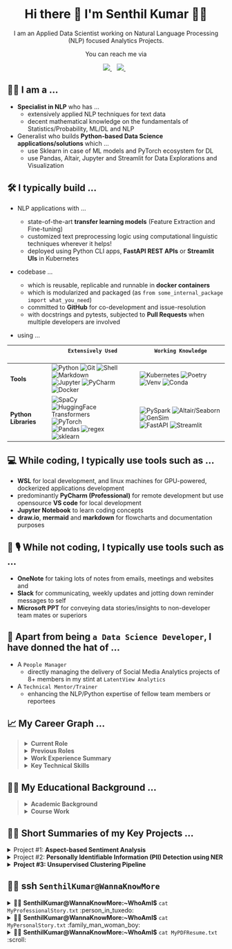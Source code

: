 <h1 align='center'>
  Hi there 👋 I'm Senthil Kumar 👨‍💻
</h1>

<p align='center'>
  I am an Applied Data Scientist working on Natural Language Processing (NLP) focused Analytics Projects.
</p>

<p align='center'>
  You can reach me via
</p>

<p align='center'>
  <a href="https://www.linkedin.com/in/senthilkumarm1901/">
    <img src="https://img.shields.io/badge/-/in/senthilkumarm1901/-blue?&style=for-the-badge&logo=linkedin&logoColor=white" />
  </a>&nbsp;&nbsp;
  <a href="mailto:senthilkumar.m1901@gmail.com">
    <img src="https://img.shields.io/badge/-senthilkumar.m1901@gmail.com-c14438?style=for-the-badge&logo=Gmail&logoColor=white&link=mailto:senthilkumar.m1901@gmail.com" />        
  </a>&nbsp;&nbsp;

</p>

## :man_in_tuxedo: I am a ...

   -  **Specialist in NLP** who has ...
       - extensively applied NLP techniques for text data 
       - decent mathematical knowledge on the fundamentals of Statistics/Probability, ML/DL and NLP
   - Generalist who builds **Python-based Data Science applications/solutions** which ...
       - use Sklearn in case of ML models and PyTorch ecosystem for DL
       - use Pandas, Altair, Jupyter and Streamlit for Data Explorations and Visualization

## :hammer_and_wrench: I typically build ...

   - NLP applications with ...
       - state-of-the-art **transfer learning models** (Feature Extraction and Fine-tuning)
       - customized text preprocessing logic using computational linguistic techniques wherever it helps!
       - deployed using Python CLI apps, **FastAPI REST APIs** or **Streamlit UIs** in Kubernetes
   - codebase ...
       - which is reusable, replicable and runnable in **docker containers**
       - which is modularized and packaged (as `from some_internal_package import what_you_need`)
       - committed to **GitHub** for co-development and issue-resolution
       - with docstrings and pytests, subjected to **Pull Requests** when multiple developers are involved

   - using ...


|         <img width=50/>          |  `Extensively Used` <img width=200/>                                                                                                                                                                                                                                                                                                                                                                                                                                                                                                                                                                             |  `Working Knowledge`  <img width=200/>                                                                                                                                                                                                                                                                                                                                                                                                                               |
|------------------|----------------------------------------------------------------------------------------------------------------------------------------------------------------------------------------------------------------------------------------------------------------------------------------------------------------------------------------------------------------------------------------------------------------------------------------------------------------------------------------------------------------------------------------------------------------------------------------------------|----------------------------------------------------------------------------------------------------------------------------------------------------------------------------------------------------------------------------------------------------------------------------------------------------------------------------------------------------------------------------------------------------------------------------------------------------|
| **Tools**             | ![Python](https://img.shields.io/badge/Python-3776AB?style=for-the-badge=white) ![Git](https://img.shields.io/badge/GitHub-100000?style=for-the-badge=white) ![Shell](https://img.shields.io/badge/Linux/WSL-121011?style=for-the-badge=white) ![Markdown](https://img.shields.io/badge/Markdown-000000?style=for-the-badge=white) <br>![Jupyter](https://img.shields.io/badge/Jupyter-F37626.svg?&style=for-the-badge=white) ![PyCharm](https://img.shields.io/badge/PyCharm-143?style=for-the-badge=green) ![Docker](https://img.shields.io/badge/-Docker-green?style=for-the-badge=white) | ![Kubernetes](https://img.shields.io/badge/-Kubernetes-blue?style=for-the-badge=white) ![Poetry](https://img.shields.io/badge/-Poetry-brown?style=for-the-badge=white) <br>![Venv](https://img.shields.io/badge/-Venv-black?style=for-the-badge=white) ![Conda](https://img.shields.io/badge/-Conda-orange?style=for-the-badge=white)                                                                                                                  |
| **Python Libraries** | ![SpaCy](https://img.shields.io/badge/-SpaCy-green?style=for-the-badge=white) ![HuggingFace Transformers](https://img.shields.io/badge/-Transformers-blue?style=for-the-badge=white) ![PyTorch](https://img.shields.io/badge/-PyTorch-brown?style=for-the-badge=white) <br> ![Pandas](https://img.shields.io/badge/-Pandas-black?style=for-the-badge=white) ![regex](https://img.shields.io/badge/-RegEx-orange?style=for-the-badge=white) ![sklearn](https://img.shields.io/badge/-Sklearn-orange?style=for-the-badge=white)                                                            | ![PySpark](https://img.shields.io/badge/-PySpark-green?style=for-the-badge=white) ![Altair/Seaborn](https://img.shields.io/badge/-Altair-blue?style=for-the-badge=white) ![GenSim](https://img.shields.io/badge/-GenSim-brown?style=for-the-badge=white) <br> ![FastAPI](https://img.shields.io/badge/-FastAPI-orange?style=for-the-badge=white) ![Streamlit](https://img.shields.io/badge/-Streamlit-yellow?style=for-the-badge=black)<br> |

## :computer: While coding, I typically use tools such as ...

   - **WSL** for local development, and linux machines for GPU-powered, dockerized applications development
   - predominantly **PyCharm (Professional)** for remote development but use opensource **VS code** for local development
   - **Jupyter Notebook** to learn coding concepts 
   - **draw.io**, **mermaid** and **markdown** for flowcharts and documentation purposes

## 📅 🎙️ While not coding, I typically use tools such as ...

   - **OneNote** for taking lots of notes from emails, meetings and websites and  
   - **Slack** for communicating, weekly updates and jotting down reminder messages to self
   - **Microsoft PPT** for conveying data stories/insights to non-developer team mates or superiors

## :bearded_person: Apart from being `a Data Science Developer`, I have donned the hat of ...

   - A `People Manager` 
       - directly managing the delivery of Social Media Analytics projects of 8+ members in my stint at `LatentView Analytics` 
   - A `Technical Mentor/Trainer`
       - enhancing the NLP/Python expertise of fellow team members or reportees 

## :chart_with_upwards_trend: My Career Graph ...

<blockquote>
	
    
<details> <summary> <b>Current Role</b> </summary>

<br>
	
   - Since May'18, I have been working in data science `NLP projects` at <i><b>Ford Analytics Division</i></b> <br> 
   - Worked for teams such as Artificial Intelligence Advancement Center, Customer Experience and Operations Analytics

</details>

<details> <summary> <b>Previous Roles</b> </summary>

<br>
	
   - For 4 years, I had offered `Social Media Analytics` and Text Analysis solutions to a F100 Tech client of <i><b>LatentView Analytics</b></i> <br>
   - In the first 4 years of my career, I had worked in Market Research domain. 

</details>

<details> <summary> <b>Work Experience Summary</b> </summary>

<br>

   - Total Experience: 11+ Years | 2010 - Present <br>
   - NLP Experience: 7+ Years | 2014 - Present <br>
   - Market Research Experience: 4 Years | 2010 - 2014 
<br>

	
| Company            | Designation                               | Timeline         |
|--------------------|-------------------------------------------|------------------|
| Ford Motor Company | Deputy Manager                            | Nov'19 - Present |
|                    | Senior Analyst                            | May'18 - Oct'19  |
| LatentView         | Assistant Manager                         | Oct'16 - Apr'18  |
|                    | Senior Analyst                            | Apr'14 - Sep'16  |
| CapGemini          | Senior Consultant                         | Jan'14 - Mar'14  |
| Beroe              | Analyst<br>Senior Analyst<br>Lead Analyst | Jul'10 - Dec'13  |


</details>

<details> <summary> <b>Key Technical Skills</b> </summary>

<br>

- Python | NLP via Rules, Linguistics and ML Techniques | Deep Learning for NLP | ML Projects Execution


	
</details>
	
</blockquote>
	

## :man_student: My Educational Background ...

<blockquote>
<details> <summary> <b>Academic Background</b> </summary>

<br>
	
   - B.E. Madras Institute of Technology, **8.6** CGPA | 2006 - 2010
   - **State topper** in State-level Eng. Entrance Exam | 2006
   - Twelfth Grade - 95% | 2006 ; Tenth Grade - 92% | 2004

</details>
	
<details> <summary> <b>Course Work</b> </summary>

<br> 

- `Google Cloud Platform Big Data and Machine Learning Fundamentals`| **Coursera-GCP** | Apr 2021 <br>
- 5 course `DeepLearning` Specialization | **Coursera-Deeplearning.ai** | Nov'18 - May'19 <br>
- Applied ML and Applied Text Mining Courses | **Coursera-University of Michigan** | Dec'17 - Jan'18 <br>
- Stanford Online Certification Course on SQL | **Stanford University Online** | 2015
	
</details>
	
</blockquote>

## :office_worker: Short Summaries of my Key Projects ... 

<details><summary>Project #1: <b> Aspect-based Sentiment Analysis </b> </summary>

<br>
	
- Built a reusable Sequence Classification ML Pipeline which converts customer comments into `Aspects` and `Sentiment`
- Highlights of the Pipeline: 
    - Spark+Spacy Preprocessing
    - Transfer Learning + Clustering aided Annotation 
        - Less annotation for Training (compared to traditional ML) by intelligent use of DL+ML models
    - Dockerized Environment for Model Training and Inference 
    - Fine-tuned Transformer models
 - Look [here](https://github.com/senthilkumarm1901/senthilkumarm1901/blob/main/KeyProjects.md#project-1-aspect-based-sentiment-analysis) for more details

</details>
	
<details><summary>Project #2: <b>Personally Identifiable Information (PII) Detection using NER</b></summary>

<br>
	
- Annonymized PII in text data that resulted in less restricted use of the data 
    - by building a Named Entity Recognition (NER) system that can detect PII 
- Highlights of the Pipeline: 
    - Bootstrapped the training data using Spacy rules (thus easing the annotation process)
    - Spacy's Roberta Base Transformer model allowed for no truncation of sentence max length
    - Inference REST API (via an asynchronous FastAPI deployment using K8s) that can be plugged into multiple applications
 - Look [here](https://github.com/senthilkumarm1901/senthilkumarm1901/blob/main/KeyProjects.md#project-2-personally-identifiable-information-pii-detection-using-ner) for more details
</details>

<details><summary><b>Project #3: Unsupervised Clustering Pipeline</b></summary>

<br>
	
	
- Built reusable Text Clustering pipelines 
    - for deriving actionable insights from unlabeled text corpus
- Highlights of the Pipeline: 
    - The clustering pipeline provided options for both Traditional Topic Modeling and DL-Embedding based Hard Clustering
    - Incorporated the models into an easy-to-use `Streamlit` UI deployed via K8s 
    - The codebase was built on top of the main open source libraries
        - PyTorch (Transformers, Sentence Transformers) and Sklearn
 - Look [here](https://github.com/senthilkumarm1901/senthilkumarm1901/blob/main/KeyProjects.md#project-3-unsupervised-text-data-clustering-pipeline) for more details

</details>

## 👨‍💻 ssh `SenthilKumar@WannaKnowMore` 

<details><summary> 👨‍💻 <b>SenthilKumar@WannaKnowMore:~WhoAmI$</b> <code>cat MyProfessionalStory.txt</code> :person_in_tuxedo: </summary>

<blockquote>
  
<details> <summary>How did I start my career?  </summary>

<br>
  
- Back in July 2010, I had started out providing customized Market Research (MR) in my first 4 years of my career. 
  - Simply put, it was a `no-code work` 
       - involving cold-calling, speaking to experts and reading a lot of secondary research material 
       - to write actionable procurement intelligence reports . 
  - This first job, right after my engineering undergraduation, 
       - had taught me the importance of tough-to-learn soft skills 
       - especially in communication be it written, one-on-one, cold-calling, team presentations and many more. 

</details>

<details> <summary>When did I transition to NLP?  </summary>

<br>
  
- Since 2014, I have been in the field of Data Science, and the romance has not died down yet :). 
- Largely because of the interesting NLP opportunities that landed my way. <br>
- I had primarily worked on `Social Media Analytics` at `LatentView` from 2014 to 2018 where <br> 
    - I had aided my F100 tech major client to effectively use social media insights in their marketing decisions
- Since May 2018, as a Data Scientist at Ford,
    - my technical learnings in ML/DL and NLP have been on an upward trend! 

</details>

    
<details> <summary> What are my mottos?  </summary>

<br>
  
  Striving to follow the below mottos for professional betterment: <br> 
  - To keep **upskilling my technical knowledge** 
      - Firmly believe there are **Miles to go before I sleep** <br> 
  - To bring **the best collaborative, transparent and importantly humble self in my interactions** with colleagues/friends, 
      - This is so that trust is enabled, long-term partnerships are forged and great results are achieved <br>
   - To **stand on the shoulders of the giants of open source** 
      - In other words, be **applied practitioner** first, and not try to reinvent the wheel unless it has some learning/business benefit 
  </details>

</blockquote>
</details>

<details><summary> 👨‍💻 <b>SenthilKumar@WannaKnowMore:~WhoAmI$</b> <code>cat MyPersonalStory.txt</code> :family_man_woman_boy: </summary>
<blockquote>

<details> <summary> My Small World  </summary>
 
 <br>
  
  - I am here working happily in the Data Science field largely because of the sacrifice & guidance of my `wife` . 
      - She guided my transition from Market Research to Data Science. She is a fellow analytics professional too <br>
      - She is on a break to take care of our possibly autistic todler son. <br>
      - I am cognizant of this privilege that I am enjoying (me being able to work when she couldn't). <br>
      - It has been particularly exacerbated by covid situation and personal losses <br>

 - Speaking of my `son` <br> 
      - He is the apple of my eye <br>
      - He seems to have exemplary memory, well beyond his age! (possibly biased opinion 🙂)   
      - He grasps abstract things like shapes, numbers, letters, and words faster
      - He could be in some autism spectrum (slower learning in social skills compared to kids of his age) <br>
            - With my wife's leadership we diagnosed it early and <br>
            - Hopefully we are acting on it early before it becoming too noticeable 
  
</details>


<details> <summary> My Interests  </summary>

  <br>
  
  - For last 2 years, I have spent (okay, wasted!) a lot of time on many must-watch TV series. Some iconic I must say. <br>
      - My favorite genres: Sci-Fi, Comics, Legal/Medical thrillers and anything out of this world <br>
  - My favorites among novels include many mythology fictional writings <br>
  - An ardent tea lover! 

</details>
</blockquote>
</details>

<details><summary> 👨‍💻 <b>SenthilKumar@WannaKnowMore:~WhoAmI$</b> <code>cat MyPDFResume.txt</code> :scroll: </summary>

<blockquote>
   
- Here is my [résumé](https://github.com/senthilkumarm1901/senthilkumarm1901/blob/main/Senthil_Kumar_Resume.pdf) in pdf <br>

     [<img src="resume_snapshot_github.jpg" alt="Resume" width="150" height="250">](https://github.com/senthilkumarm1901/senthilkumarm1901/blob/main/Senthil_Kumar_Resume.pdf)
'
</blockquote>
</details>
